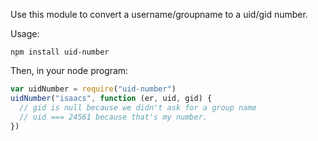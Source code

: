 ﻿Use this module to convert a username/groupname to a uid/gid number.

Usage:

```
npm install uid-number
```

Then, in your node program:

```javascript
var uidNumber = require("uid-number")
uidNumber("isaacs", function (er, uid, gid) {
  // gid is null because we didn't ask for a group name
  // uid === 24561 because that's my number.
})
```
